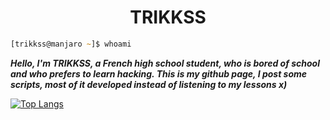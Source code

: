 <h1 align="center"><b>TRIKKSS</b></h1>

```zsh
[trikkss@manjaro ~]$ whoami
```
***Hello, I'm TRIKKSS, a French high school student, who is bored of school and who prefers to learn hacking. This is my github page, I post some scripts, most of it developed instead of listening to my lessons x)***

[![Top Langs](https://github-readme-stats.vercel.app/api/top-langs/?username=TRIKKSS&langs_count=8)](https://github.com/anuraghazra/github-readme-stats)
